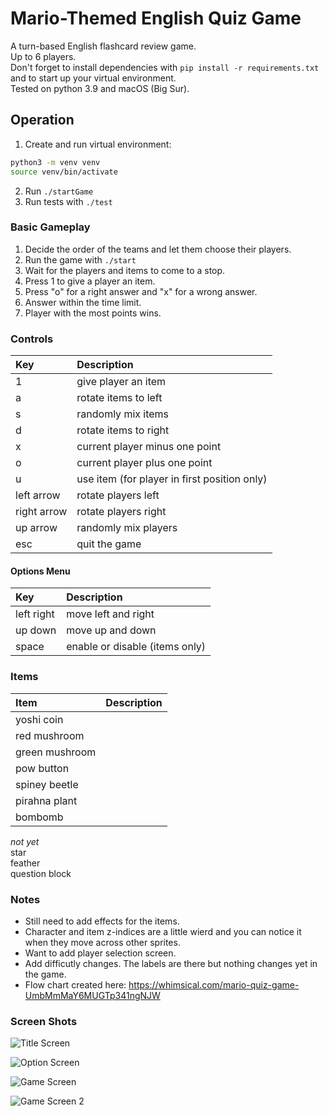 # Mario-Themed English Quiz Game
A turn-based English flashcard review game.  
Up to 6 players.  
Don't forget to install dependencies with `pip install -r requirements.txt` and to start up your virtual environment.  
Tested on python 3.9 and macOS (Big Sur).  

## Operation
1. Create and run virtual environment:  
```bash
python3 -m venv venv
source venv/bin/activate
```  

2. Run `./startGame`  
3. Run tests with `./test`

### Basic Gameplay
1. Decide the order of the teams and let them choose their players.
2. Run the game with `./start`
3. Wait for the players and items to come to a stop.
4. Press 1 to give a player an item.
5. Press "o" for a right answer and "x" for a wrong answer.
5. Answer within the time limit.
6. Player with the most points wins.

### Controls
|Key|Description|
|:---|:---|
|1 | give player an item  
|a | rotate items to left  
|s | randomly mix items  
|d | rotate items to right  
|x | current player minus one point  
|o | current player plus one point  
|u | use item (for player in first position only)  
|left arrow|rotate players left  
|right arrow|rotate players right  
|up arrow|randomly mix players  
|esc|quit the game  

#### Options Menu
|Key|Description|
|:---|:---|
|left right|move left and right
|up down|move up and down
|space|enable or disable (items only)  

### Items
|Item|Description|
|:---|:---|
|yoshi coin||
|red mushroom||
|green mushroom||
|pow button||
|spiney beetle||
|pirahna plant||
|bombomb||

_not yet_  
star  
feather  
question block

### Notes
* Still need to add effects for the items.  
* Character and item z-indices are a little wierd and you can notice it when they move across other sprites.  
* Want to add player selection screen.  
* Add difficutly changes. The labels are there but nothing changes yet in the game. 
* Flow chart created here: https://whimsical.com/mario-quiz-game-UmbMmMaY6MUGTp341ngNJW  

### Screen Shots
![Title Screen](titleScreen.png)

![Option Screen](optionScreen.png)

![Game Screen](gameScreen.png)

![Game Screen 2](gameScreen2.png)
